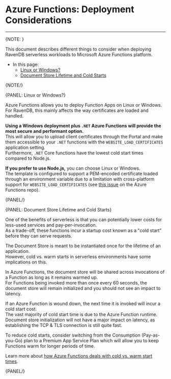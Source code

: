 # Azure Functions: Deployment Considerations
---

{NOTE: }

This document describes different things to consider when deploying RavenDB 
serverless workloads to Microsoft Azure Functions platform.  

* In this page: 
    * [Linux or Windows?](../../../start/guides/azure-functions/deployment#linux-or-windows?)  
    * [Document Store Lifetime and Cold Starts](../../../start/guides/azure-functions/deployment#document-store-lifetime-and-cold-starts)  

{NOTE/}

{PANEL: Linux or Windows?}

Azure Functions allows you to deploy Function Apps on Linux or Windows. For RavenDB, this mainly 
affects the way certificates are loaded and handled.  

**Using a Windows deployment plus `.NET` Azure Functions will provide the most secure and performant option.**  
This will allow you to upload client certificates through the Portal and make them accessible to your `.NET` 
functions with the `WEBSITE_LOAD_CERTIFICATES` application setting.  
Furthermore, `.NET` Core functions have the lowest cold start times compared to Node.js.  

**If you prefer to use Node.js,** you can choose Linux or Windows.  
The template is configured to support a PEM-encoded certificate loaded through an environment 
variable due to a limitation with cross-platform support for `WEBSITE_LOAD_CERTIFICATES` (see 
[this issue][ms-issue-linux-certs-unsupported] on the Azure Functions repo).  

{PANEL/}

{PANEL: Document Store Lifetime and Cold Starts}

One of the benefits of serverless is that you can potentially lower costs for less-used services 
and pay-per-invocation.  
As a trade-off, these functions incur a startup cost known as a "cold start" before they can serve requests.  

The Document Store is meant to be instantiated once for the lifetime of an application.  
However, cold vs. warm starts in serverless environments have some implications on this.  

In Azure Functions, the document store will be shared across invocations of a Function as 
long as it remains warmed up.  
For Functions being invoked more than once every 60 seconds, the document store will remain 
initialized and you should not see an impact to latency.  

If an Azure Function is wound down, the next time it is invoked will incur a cold start cost.  
The vast majority of cold start time is due to the Azure Function runtime. Document store initialization 
will not have a major impact on latency, as establishing the TCP & TLS connection is still quite fast.  

To reduce cold starts, consider switching from the Consumption (Pay-as-you-Go) plan to a Premium App 
Service Plan which will allow you to keep Functions warm for longer periods of time.  

Learn more about [how Azure Functions deals with cold vs. warm start times][az-func-cold-warm].  

{PANEL/}

[az-func-cold-warm]: https://azure.microsoft.com/en-us/blog/understanding-serverless-cold-start/
[ms-issue-linux-certs-unsupported]: https://github.com/Azure/Azure-Functions/issues/1644
